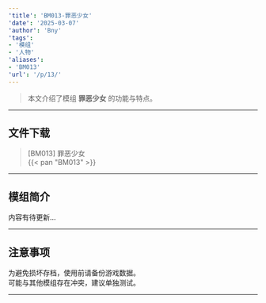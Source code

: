 ```yaml
---
'title': 'BM013-罪恶少女'
'date': '2025-03-07'
'author': 'Bny'
'tags':
- '模组'
- '人物'
'aliases':
- 'BM013'
'url': '/p/13/'
---
```


> 本文介绍了模组 **罪恶少女** 的功能与特点。

---

## 文件下载

> [BM013] 罪恶少女  
{{< pan "BM013" >}}  

---

## 模组简介

>  
内容有待更新...  

---

## 注意事项

>  
为避免损坏存档，使用前请备份游戏数据。  
可能与其他模组存在冲突，建议单独测试。  

---

